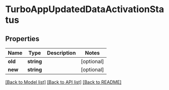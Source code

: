 # TurboAppUpdatedDataActivationStatus

## Properties
Name | Type | Description | Notes
------------ | ------------- | ------------- | -------------
**old** | **string** |  | [optional] 
**new** | **string** |  | [optional] 

[[Back to Model list]](../../README.md#documentation-for-models) [[Back to API list]](../../README.md#documentation-for-api-endpoints) [[Back to README]](../../README.md)

